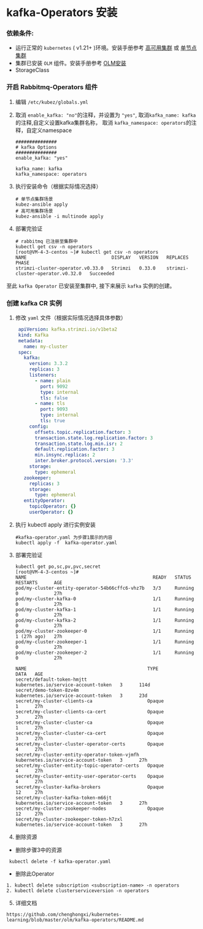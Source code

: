 # kafka-Operators 安装

### 依赖条件:
- 运行正常的 `kubernetes` ( v1.21+ )环境。安装手册参考 [高可用集群](../install/multinode.md) 或 [单节点集群](../install/all-in-one.md)
- 集群已安装 `OLM` 组件。安装手册参考 [OLM安装](../paas/olm.md)
- StorageClass
### 开启 Rabbitmq-Operators 组件
1. 编辑 `/etc/kubez/globals.yml`

2. 取消 `enable_kafka: "no"`的注释，并设置为 `"yes"`, 取消`kafka_name: kafka`的注释,自定义设置kafka集群名称， 取消 `kafka_namespace: operators`的注释，自定义namespace
    ```shell
    ###############
    # kafka Options
    ###############
    enable_kafka: "yes"
   
    kafka_name: kafka
    kafka_namespace: operators
    ```
3. 执行安装命令（根据实际情况选择）
    ```shell
    # 单节点集群场景
    kubez-ansible apply
    # 高可用集群场景
    kubez-ansible -i multinode apply
    ```
4. 部署完验证
    ```shell
    # rabbitmq 已注册至集群中
    kubectl get csv -n operators
    [root@VM-4-3-centos ~]# kubectl get csv -n operators
    NAME                               DISPLAY   VERSION   REPLACES                           PHASE
    strimzi-cluster-operator.v0.33.0   Strimzi   0.33.0    strimzi-cluster-operator.v0.32.0   Succeeded

至此 `kafka Operator` 已安装至集群中, 接下来展示 `kafka` 实例的创建。

### 创建 kafka CR 实例
1. 修改 `yaml` 文件（根据实际情况选择具体参数）
   ```yaml
    apiVersion: kafka.strimzi.io/v1beta2
    kind: Kafka
    metadata:
      name: my-cluster
    spec:
      kafka:
        version: 3.3.2
        replicas: 3
        listeners:
          - name: plain
            port: 9092
            type: internal
            tls: false
          - name: tls
            port: 9093
            type: internal
            tls: true
        config:
          offsets.topic.replication.factor: 3
          transaction.state.log.replication.factor: 3
          transaction.state.log.min.isr: 2
          default.replication.factor: 3
          min.insync.replicas: 2
          inter.broker.protocol.version: '3.3'
        storage:
          type: ephemeral
      zookeeper:
        replicas: 3
        storage:
          type: ephemeral
      entityOperator:
        topicOperator: {}
        userOperator: {}

   ```
2. 执行 kubectl apply 进行实例安装  
   ```shell
   #kafka-operator.yaml 为步骤1展示的内容
   kubectl apply -f  kafka-operator.yaml
   ```
3. 部署完验证
   ```shell
   kubectl get po,sc,pv,pvc,secret
   [root@VM-4-3-centos ~]# 
   NAME                                              READY   STATUS    RESTARTS      AGE
   pod/my-cluster-entity-operator-54b66cffc6-vhz7b   3/3     Running   0             27h
   pod/my-cluster-kafka-0                            1/1     Running   0             27h
   pod/my-cluster-kafka-1                            1/1     Running   0             27h
   pod/my-cluster-kafka-2                            1/1     Running   0             27h
   pod/my-cluster-zookeeper-0                        1/1     Running   1 (27h ago)   27h
   pod/my-cluster-zookeeper-1                        1/1     Running   0             27h
   pod/my-cluster-zookeeper-2                        1/1     Running   0             27h

   NAME                                            TYPE                                  DATA   AGE
   secret/default-token-hmjtt                      kubernetes.io/service-account-token   3      114d
   secret/demo-token-8zv4m                         kubernetes.io/service-account-token   3      23d
   secret/my-cluster-clients-ca                    Opaque                                1      27h
   secret/my-cluster-clients-ca-cert               Opaque                                3      27h
   secret/my-cluster-cluster-ca                    Opaque                                1      27h
   secret/my-cluster-cluster-ca-cert               Opaque                                3      27h
   secret/my-cluster-cluster-operator-certs        Opaque                                4      27h
   secret/my-cluster-entity-operator-token-vjmfh   kubernetes.io/service-account-token   3      27h
   secret/my-cluster-entity-topic-operator-certs   Opaque                                4      27h
   secret/my-cluster-entity-user-operator-certs    Opaque                                4      27h
   secret/my-cluster-kafka-brokers                 Opaque                                12     27h
   secret/my-cluster-kafka-token-m66jt             kubernetes.io/service-account-token   3      27h
   secret/my-cluster-zookeeper-nodes               Opaque                                12     27h
   secret/my-cluster-zookeeper-token-h7zxl         kubernetes.io/service-account-token   3      27h
   ```
4. 删除资源
- 删除步骤3中的资源
 ```shell
  kubectl delete -f kafka-operator.yaml
  ```
- 删除此Operator
```shell
1. kubectl delete subscription <subscription-name> -n operators
2. kubectl delete clusterserviceversion -n operators
```
5. 详细文档
```shell
https://github.com/chenghongxi/kubernetes-learning/blob/master/olm/kafka-operators/README.md
```
